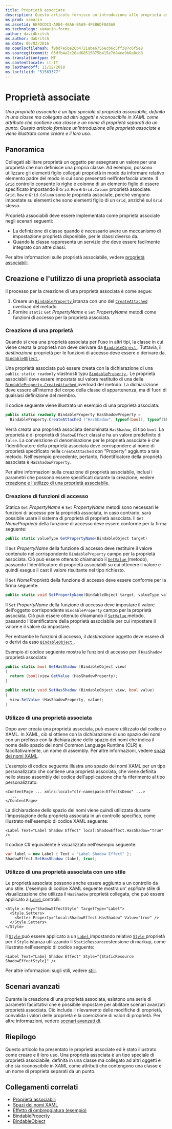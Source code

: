 ```yaml
---
title: Proprietà associate
description: Questo articolo fornisce un'introduzione alle proprietà associate e viene illustrato come creare e il loro uso.
ms.prod: xamarin
ms.assetid: 6E9DCDC3-A0E4-46A6-BAA9-4FEB6DF8A5A8
ms.technology: xamarin-forms
author: davidbritch
ms.author: dabritch
ms.date: 06/02/2016
ms.openlocfilehash: f9bd7e5be26b4721abe6756ecb6c5ff387c6f5e8
ms.sourcegitcommit: 03dfb4a2c20ad68515875b415e7d84ee9b0a8cb8
ms.translationtype: MT
ms.contentlocale: it-IT
ms.lasthandoff: 11/12/2018
ms.locfileid: "51563377"
---
```

# <a name="attached-properties"></a>Proprietà associate

_Una proprietà associata è un tipo speciale di proprietà associabile, definito in una classe ma collegato ad altri oggetti e riconoscibile in XAML come attributo che contiene una classe e un nome di proprietà separati da un punto. Questo articolo fornisce un'introduzione alle proprietà associate e viene illustrato come creare e il loro uso._

## <a name="overview"></a>Panoramica

Collegati abilitare proprietà un oggetto per assegnare un valore per una proprietà che non definisce una propria classe. Ad esempio, possono utilizzare gli elementi figlio collegati proprietà in modo da informare relativo elemento padre del modo in cui sono presentati nell'interfaccia utente. Il [ `Grid` ](xref:Xamarin.Forms.Grid) controllo consente lo righe e colonne di un elemento figlio di essere specificato impostando il `Grid.Row` e `Grid.Column` proprietà associate. `Grid.Row` e `Grid.Column` sono le proprietà associate, perché vengono impostate su elementi che sono elementi figlio di un `Grid`, anziché sul `Grid` stesso.

Proprietà associabili deve essere implementata come proprietà associate negli scenari seguenti:

- La definizione di classe quando è necessario avere un meccanismo di impostazione proprietà disponibile, per le classi diverso da.
- Quando la classe rappresenta un servizio che deve essere facilmente integrato con altre classi.

Per altre informazioni sulle proprietà associabile, vedere [proprietà associabili](~/xamarin-forms/xaml/bindable-properties.md).

## <a name="creating-and-consuming-an-attached-property"></a>Creazione e l'utilizzo di una proprietà associata

Il processo per la creazione di una proprietà associata è come segue:

1. Creare un [ `BindableProperty` ](xref:Xamarin.Forms.BindableProperty) istanza con uno del [ `CreateAttached` ](xref:Xamarin.Forms.BindableProperty.CreateAttached*) overload del metodo.
1. Fornire `static` `Get` *PropertyName* e `Set` *PropertyName* metodi come funzioni di accesso per la proprietà associata.

### <a name="creating-a-property"></a>Creazione di una proprietà

Quando si crea una proprietà associata per l'uso in altri tipi, la classe in cui viene creata la proprietà non deve derivare da [ `BindableObject` ](xref:Xamarin.Forms.BindableObject). Tuttavia, il *destinazione* proprietà per le funzioni di accesso deve essere o derivare da, [ `BindableObject` ](xref:Xamarin.Forms.BindableObject).

Una proprietà associata può essere creata con la dichiarazione di una `public static readonly` vlastnosti typu [ `BindableProperty` ](xref:Xamarin.Forms.BindableProperty). Le proprietà associabili deve essere impostata sul valore restituito di una delle [ `BindableProperty.CreateAttached` ](xref:Xamarin.Forms.BindableProperty.CreateAttached(System.String,System.Type,System.Type,System.Object,Xamarin.Forms.BindingMode,Xamarin.Forms.BindableProperty.ValidateValueDelegate,Xamarin.Forms.BindableProperty.BindingPropertyChangedDelegate,Xamarin.Forms.BindableProperty.BindingPropertyChangingDelegate,Xamarin.Forms.BindableProperty.CoerceValueDelegate,Xamarin.Forms.BindableProperty.CreateDefaultValueDelegate)) overload del metodo. La dichiarazione deve essere all'interno del corpo della classe di appartenenza, ma di fuori di qualsiasi definizione del membro.

Il codice seguente viene illustrato un esempio di una proprietà associata:

```csharp
public static readonly BindableProperty HasShadowProperty =
  BindableProperty.CreateAttached ("HasShadow", typeof(bool), typeof(ShadowEffect), false);
```

Verrà creata una proprietà associata denominata `HasShadow`, di tipo `bool`. La proprietà è di proprietà di `ShadowEffect` classi e ha un valore predefinito di `false`. La convenzione di denominazione per le proprietà associate è che l'identificatore della proprietà associata deve corrispondere al nome di proprietà specificato nella `CreateAttached` con "Property" aggiunto a tale metodo. Nell'esempio precedente, pertanto, l'identificatore della proprietà associata è `HasShadowProperty`.

Per altre informazioni sulla creazione di proprietà associabile, inclusi i parametri che possono essere specificati durante la creazione, vedere [creazione e l'utilizzo di una proprietà associabile](~/xamarin-forms/xaml/bindable-properties.md#consuming-bindable-property).

### <a name="creating-accessors"></a>Creazione di funzioni di accesso

Statica `Get` *PropertyName* e `Set` *PropertyName* metodi sono necessari le funzioni di accesso per la proprietà associata, in caso contrario, sarà possibile usare il sistema di proprietà di proprietà associata. Il `Get` *NomeProprietà* della funzione di accesso deve essere conforme per la firma seguente:

```csharp
public static valueType GetPropertyName(BindableObject target)
```

Il `Get` *PropertyName* della funzione di accesso deve restituire il valore contenuto nel corrispondente `BindableProperty` campo per la proprietà associata. Ciò può essere ottenuto chiamando il [ `GetValue` ](xref:Xamarin.Forms.BindableObject.GetValue(Xamarin.Forms.BindableProperty)) (metodo), passando l'identificatore di proprietà associabili su cui ottenere il valore e quindi esegue il cast il valore risultante nel tipo richiesto.

Il `Set` *NomeProprietà* della funzione di accesso deve essere conforme per la firma seguente:

```csharp
public static void SetPropertyName(BindableObject target, valueType value)
```

Il `Set` *PropertyName* della funzione di accesso deve impostare il valore dell'oggetto corrispondente `BindableProperty` campo per la proprietà associata. Ciò può essere ottenuto chiamando il [ `SetValue` ](xref:Xamarin.Forms.BindableObject.SetValue(Xamarin.Forms.BindableProperty,System.Object)) metodo, passando l'identificatore della proprietà associabile per cui impostare il valore e il valore da impostare.

Per entrambe le funzioni di accesso, il *destinazione* oggetto deve essere di o derivi da esso [ `BindableObject` ](xref:Xamarin.Forms.BindableObject).

Esempio di codice seguente mostra le funzioni di accesso per il `HasShadow` proprietà associata:

```csharp
public static bool GetHasShadow (BindableObject view)
{
  return (bool)view.GetValue (HasShadowProperty);
}

public static void SetHasShadow (BindableObject view, bool value)
{
  view.SetValue (HasShadowProperty, value);
}
```

### <a name="consuming-an-attached-property"></a>Utilizzo di una proprietà associata

Dopo aver creata una proprietà associata, può essere utilizzato dal codice o XAML. In XAML, ciò si ottiene con la dichiarazione di uno spazio dei nomi con un prefisso con la dichiarazione dello spazio dei nomi che indica il nome dello spazio dei nomi Common Language Runtime (CLR) e, facoltativamente, un nome di assembly. Per altre informazioni, vedere [spazi dei nomi XAML](~/xamarin-forms/xaml/namespaces.md).

L'esempio di codice seguente illustra uno spazio dei nomi XAML per un tipo personalizzato che contiene una proprietà associata, che viene definita nello stesso assembly del codice dell'applicazione che fa riferimento al tipo personalizzato:

```xaml
<ContentPage ... xmlns:local="clr-namespace:EffectsDemo" ...>
  ...
</ContentPage>
```

La dichiarazione dello spazio dei nomi viene quindi utilizzata durante l'impostazione della proprietà associata in un controllo specifico, come illustrato nell'esempio di codice XAML seguente:

```xaml
<Label Text="Label Shadow Effect" local:ShadowEffect.HasShadow="true" />
```

Il codice C# equivalente è visualizzato nell'esempio seguente:

```csharp
var label = new Label { Text = "Label Shadow Effect" };
ShadowEffect.SetHasShadow (label, true);
```

### <a name="consuming-an-attached-property-with-a-style"></a>Utilizzo di una proprietà associata con uno stile

Le proprietà associate possono anche essere aggiunto a un controllo da uno stile. L'esempio di codice XAML seguente mostra un' *esplicite* stile di visualizzazione che utilizza il `HasShadow` proprietà collegata, che può essere applicato a [ `Label` ](xref:Xamarin.Forms.Label) controlli:

```xaml
<Style x:Key="ShadowEffectStyle" TargetType="Label">
  <Style.Setters>
    <Setter Property="local:ShadowEffect.HasShadow" Value="true" />
  </Style.Setters>
</Style>
```

Il [ `Style` ](xref:Xamarin.Forms.Style) può essere applicato a un [ `Label` ](xref:Xamarin.Forms.Label) impostando relativo [ `Style` ](xref:Xamarin.Forms.VisualElement.Style) proprietà per il `Style` istanza utilizzando il `StaticResource`estensione di markup, come illustrato nell'esempio di codice seguente:

```xaml
<Label Text="Label Shadow Effect" Style="{StaticResource ShadowEffectStyle}" />
```

Per altre informazioni sugli stili, vedere [stili](~/xamarin-forms/user-interface/styles/index.md).

## <a name="advanced-scenarios"></a>Scenari avanzati

Durante la creazione di una proprietà associata, esistono una serie di parametri facoltativi che è possibile impostare per abilitare scenari avanzati proprietà associata. Ciò include il rilevamento delle modifiche di proprietà, convalida i valori delle proprietà e la coercizione di valori di proprietà. Per altre informazioni, vedere [scenari avanzati di](~/xamarin-forms/xaml/bindable-properties.md#advanced).

## <a name="summary"></a>Riepilogo

Questo articolo ha presentato le proprietà associate ed è stato illustrato come creare e il loro uso. Una proprietà associata è un tipo speciale di proprietà associabile, definita in una classe ma collegato ad altri oggetti e che sia riconoscibile in XAML come attributi che contengono una classe e un nome di proprietà separati da un punto.


## <a name="related-links"></a>Collegamenti correlati

- [Proprietà associabili](~/xamarin-forms/xaml/bindable-properties.md)
- [Spazi dei nomi XAML](~/xamarin-forms/xaml/namespaces.md)
- [Effetto di ombreggiatura (esempio)](https://developer.xamarin.com/samples/xamarin-forms/effects/shadoweffect/)
- [BindableProperty](xref:Xamarin.Forms.BindableProperty)
- [BindableObject](xref:Xamarin.Forms.BindableObject)
